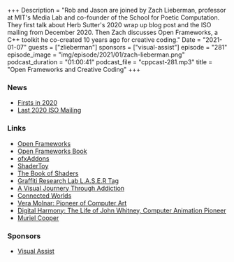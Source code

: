 +++
Description = "Rob and Jason are joined by Zach Lieberman, professor at MIT's Media Lab and co-founder of the School for Poetic Computation. They first talk about Herb Sutter's 2020 wrap up blog post and the ISO mailing from December 2020. Then Zach discusses Open Frameworks, a C++ toolkit he co-created 10 years ago for creative coding."
Date = "2021-01-07"
guests = ["zlieberman"]
sponsors = ["visual-assist"]
episode = "281"
episode_image = "img/episode/2021/01/zach-lieberman.png"
podcast_duration = "01:00:41"
podcast_file = "cppcast-281.mp3"
title = "Open Frameworks and Creative Coding"
+++

### News ###

 - [Firsts in 2020](https://herbsutter.com/2020/12/30/firsts-in-2020-or-a-little-dose-of-good-news/)
 - [Last 2020 ISO Mailing](http://www.open-std.org/jtc1/sc22/wg21/docs/papers/2020/#mailing2020-12)

### Links ###

 - [Open Frameworks](https://openframeworks.cc/)
 - [Open Frameworks Book](https://openframeworks.cc/ofBook/chapters/foreword.html)
 - [ofxAddons](https://ofxaddons.com/categories)
 - [ShaderToy](https://www.shadertoy.com/)
 - [The Book of Shaders](https://thebookofshaders.com/)
 - [Graffiti Research Lab L.A.S.E.R Tag](https://www.youtube.com/watch?v=DKbtTPYZEig)
 - [A Visual Journery Through Addiction](https://www.nytimes.com/interactive/2018/us/addiction-heroin-opioids.html)
 - [Connected Worlds](https://www.design-io.com/projects/connectedworlds)
 - [Vera Molnar: Pioneer of Computer Art](https://www.katevassgalerie.com/blog/vera-molnar-pioneer-of-computer-art)
 - [Digital Harmony: The Life of John Whitney, Computer Animation Pioneer](https://www.awn.com/mag/issue2.5/2.5pages/2.5moritzwhitney.html)
 - [Muriel Cooper](https://en.wikipedia.org/wiki/Muriel_Cooper)

### Sponsors ###

- [Visual Assist](https://www.wholetomato.com/downloads?utm_source=CppCast&utm_medium=Affiliate&utm_content=PodcastSponsorship)